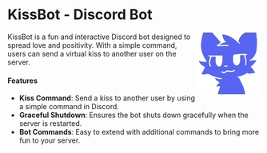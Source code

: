 # KissBot - Discord Bot

<img align="right" width="125" src="https://raw.githubusercontent.com/kotorkovsciy/discord-kiss-bot/master/.github/images/cat.png">

KissBot is a fun and interactive Discord bot designed to spread love and positivity. With a simple command, users can send a virtual kiss to another user on the server.

#### Features

- **Kiss Command**: Send a kiss to another user by using a simple command in Discord.
- **Graceful Shutdown**: Ensures the bot shuts down gracefully when the server is restarted.
- **Bot Commands**: Easy to extend with additional commands to bring more fun to your server.
